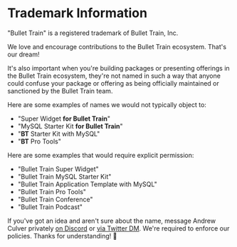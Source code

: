# Trademark Information

"Bullet Train" is a registered trademark of Bullet Train, Inc.

We love and encourage contributions to the Bullet Train ecosystem. That's our dream!

It's also important when you're building packages or presenting offerings in the Bullet Train ecosystem, they're not named in such a way that anyone could confuse your package or offering as being officially maintained or sanctioned by the Bullet Train team.

Here are some examples of names we would not typically object to:

 - "Super Widget __for Bullet Train__"
 - "MySQL Starter Kit __for Bullet Train__"
 - "__BT__ Starter Kit with MySQL"
 - "__BT__ Pro Tools"

Here are some examples that would require explicit permission:

 - "Bullet Train Super Widget"
 - "Bullet Train MySQL Starter Kit"
 - "Bullet Train Application Template with MySQL"
 - "Bullet Train Pro Tools"
 - "Bullet Train Conference"
 - "Bullet Train Podcast"

If you've got an idea and aren't sure about the name, message Andrew Culver privately [on Discord](https://discord.gg/bullettrain) or [via Twitter DM](https://twitter.com/andrewculver). We're required to enforce our policies. Thanks for understanding! 🙏
